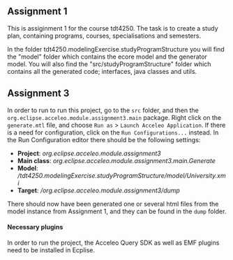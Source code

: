 
## Assignment 1
This is assiginment 1 for the course tdt4250. The task is to create a study plan, containing programs, courses, specialisations and semesters.
 
In the folder tdt4250.modelingExercise.studyProgramStructure you will find the "model" folder which contains the ecore model and the generator model. You will also find the "src/studyProgramStructure" folder which contains all the generated code; interfaces, java classes and utils.


## Assignment 3

In order to run to run this project, go to the `src` folder, and then the `org.eclipse.acceleo.module.assignment3.main` package. Right click on the `generate.mtl` file,
and choose `Run as` > `Launch Acceleo Application`. If there is a need for configuration, click on the `Run Configurations...` instead.
In the Run Configuration editor there should be the following settings:
- __Project__: _org.eclipse.acceleo.module.assignment3_
- __Main class__: _org.eclipse.acceleo.module.assignment3.main.Generate_
- __Model__: _/tdt4250.modelingExercise.studyProgramStructure/model/University.xmi_
- __Target__: _/org.eclipse.acceleo.module.assignment3/dump_

There should now have been generated one or several html files from the model instance from Assignment 1, and they can be found in the `dump` folder.


#### Necessary plugins
In order to run the project, the Acceleo Query SDK as well as EMF plugins need to be installed in Ecplise.
